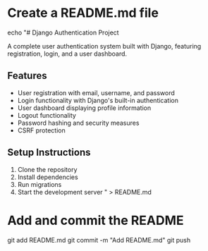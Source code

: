 # Create a README.md file
echo "# Django Authentication Project

A complete user authentication system built with Django, featuring registration, login, and a user dashboard.

## Features

- User registration with email, username, and password
- Login functionality with Django's built-in authentication
- User dashboard displaying profile information
- Logout functionality
- Password hashing and security measures
- CSRF protection

## Setup Instructions

1. Clone the repository
2. Install dependencies
3. Run migrations
4. Start the development server
" > README.md

# Add and commit the README
git add README.md
git commit -m "Add README.md"
git push